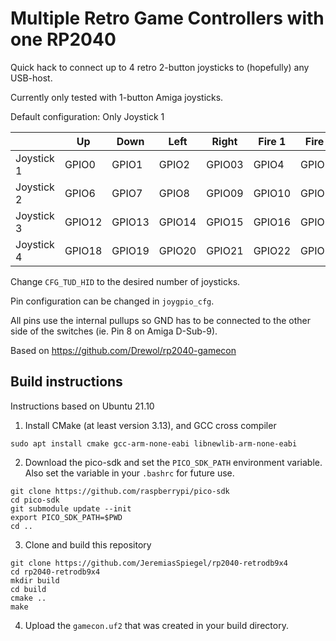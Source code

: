 # Multiple Retro Game Controllers with one RP2040
Quick hack to connect up to 4 retro 2-button joysticks to (hopefully) any USB-host.

Currently only tested with 1-button Amiga joysticks.

Default configuration:
Only Joystick 1

|              |  Up    | Down   | Left   | Right  | Fire 1 | Fire 2 |
| -------------|--------|--------|--------|--------|--------|--------|
| Joystick 1   | GPIO0  | GPIO1  | GPIO2  | GPIO03 | GPIO4  | GPIO5  |
| Joystick 2   | GPIO6  | GPIO7  | GPIO8  | GPIO09 | GPIO10 | GPIO11 |
| Joystick 3   | GPIO12 | GPIO13 | GPIO14 | GPIO15 | GPIO16 | GPIO17 |
| Joystick 4   | GPIO18 | GPIO19 | GPIO20 | GPIO21 | GPIO22 | GPIO26 |

Change ```CFG_TUD_HID``` to the desired number of joysticks.

Pin configuration can be changed in ```joygpio_cfg```.

All pins use the internal pullups so GND has to be connected to the other side of the switches (ie. Pin 8 on Amiga D-Sub-9).

Based on https://github.com/Drewol/rp2040-gamecon

## Build instructions
Instructions based on Ubuntu 21.10

1. Install CMake (at least version 3.13), and GCC cross compiler
```
sudo apt install cmake gcc-arm-none-eabi libnewlib-arm-none-eabi
```

2. Download the pico-sdk and set the `PICO_SDK_PATH` environment variable. Also set the variable in your `.bashrc` for future use.
```
git clone https://github.com/raspberrypi/pico-sdk
cd pico-sdk
git submodule update --init
export PICO_SDK_PATH=$PWD
cd ..
```

3. Clone and build this repository
```
git clone https://github.com/JeremiasSpiegel/rp2040-retrodb9x4
cd rp2040-retrodb9x4
mkdir build
cd build
cmake ..
make
```

4. Upload the `gamecon.uf2` that was created in your build directory.
